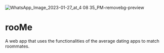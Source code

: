 ![WhatsApp_Image_2023-01-27_at_4 08 35_PM-removebg-preview](https://user-images.githubusercontent.com/81477632/217406746-acaac91b-8c73-407f-b267-df76c90fe1b9.png)
# rooMe

A web app that uses the functionalities of the average dating apps to match roommates. 

